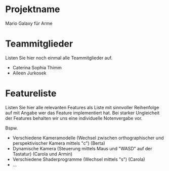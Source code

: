 # Projektname
Mario Galaxy für Arme

# Teammitglieder
Listen Sie hier noch einmal alle Teammitglieder auf.
- Caterina Sophia Thimm
- Aileen Jurkosek

# Featureliste 
Listen Sie hier alle relevanten Features als Liste mit sinnvoller Reihenfolge auf mit Angabe wer das Feature implementiert hat.
Bei starker Ungleicheit der Features behalten wir uns eine individuelle Notenvergabe vor.

Bspw.

- Verschiedene Kameramodelle (Wechsel zwischen orthographischer und perspektivischer Kamera mittels "c") (Berta)
- Dynamische Kamera (Steuerung mittels Maus und "WASD" auf der Tastatur) (Carola und Armin)
- Verschiedene Shaderprogramme (Wechsel mittels "s") (Carola)
- ...
